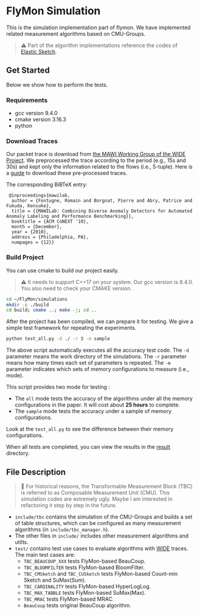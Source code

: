 # FlyMon Simulation

This is the simulation implementation part of flymon. We have implemented related measurement algorithms based on CMU-Groups. 

> ⚠️ Part of the algorithm implementations reference the codes of [Elastic Sketch](https://github.com/BlockLiu/ElasticSketchCode).

## Get Started

Below we show how to perform the tests. 

### Requirements

* gcc version 9.4.0
* cmake version 3.16.3
* python

### Download Traces

Our packet trace is download from [the MAWI Working Group of the WIDE Project](http://mawi.wide.ad.jp/mawi/). 
We preprocessed the trace according to the period (e.g., 15s and 30s) and kept only the information related to the flows (i.e., 5-tuple).
Here is a [guide](./data/README.md) to download these pre-processed traces.

The corresponding BiBTeX entry:
```
 @inproceedings{mawilab,
  author = {Fontugne, Romain and Borgnat, Pierre and Abry, Patrice and Fukuda, Kensuke},
  title = {{MAWILab: Combining Diverse Anomaly Detectors for Automated Anomaly Labeling and Performance Benchmarking}},
  booktitle = {ACM CoNEXT '10},
  month = {December},
  year = {2010},
  address = {Philadelphia, PA},
  numpages = {12}}
```

### Build Project

You can use cmake to build our project easily.

> ⚠️ It needs to support C++17 on your system. Our gcc version is 8.4.0. You also need to check your CMAKE version.

```bash
cd ~/FlyMon/simulations
mkdir -p ./build
cd build; cmake ..; make -j; cd ..
```

After the project has been compiled, we can prepare it for testing. We give a simple test framework for repeating the experiments.

```bash
python test_all.py -d ./ -r 3 -m sample
```

The above script automatically executes all the accuracy test code.
The `-d` parameter means the work directory of the simulations.
The `-r` parameter means how many times each set of parameters is repeated.
The `-m` parameter indicates which sets of memory configurations to measure (i.e., mode).

This script provides two mode for testing : 

* The `all` mode tests the accuracy of the algorithms under all the memory configurations in the paper. It will cost about **25 hours** to complete. 
* The `sample` mode tests the accuracy under a sample of memory configurations. 

Look at the `test_all.py` to see the difference between their memory configurations.
 
When all tests are completed, you can view the results in the [result](./result/) directory. 

## File Description

> 🔔 For historical reasons, the Transformable Measurement Block (TBC) is referred to as Composable Measurement Unit (CMU). This simulation codes are extremely ugly. Maybe I am interested in refactoring it step by step in the future.

* `include/tbc` contains the simulation of the CMU-Groups and builds a set of table structures, which can be configured as many measurement algorithms (in `include/tbc_manager.h`).
* The other files in `include/` includes other measurement algorithms and utilts.
* `test/` contains test use cases to evaluate algorithms with [WIDE](http://mawi.wide.ad.jp/mawi/) traces. The main test cases are:
    * `TBC_BEAUCOUP_XXX` tests FlyMon-based BeauCoup.
    * `TBC_BLOOMFILTER` tests FlyMon-based BloomFilter.
    * `TBC_CMSketch` and `TBC_CUSketch` tests FlyMon-based Count-min Sketch and SuMax(Sum).
    * `TBC_CARDINALITY` tests FlyMon-based HyperLogLog.
    * `TBC_MAX_TABBLE` tests FlyMon-based SuMax(Max).
    * `TBC_MRAC` tests FlyMon-based MRAC.
    * `BeauCoup` tests original BeauCoup algorithm.